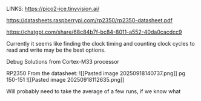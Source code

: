 LINKS:
https://pico2-ice.tinyvision.ai/

https://datasheets.raspberrypi.com/rp2350/rp2350-datasheet.pdf

https://chatgpt.com/share/68c84b7f-bc84-8011-a552-40da0cacdcc9

Currently it seems like finding the clock timing and counting clock cycles to read and write may be the best options. 

Debug Solutions from Cortex-M33 processor

RP2350 From the datasheet: 
![[Pasted image 20250918140737.png]]
pg 150-151
![[Pasted image 20250918112635.png]]

Will probably need to take the average of a few runs, if we know what 